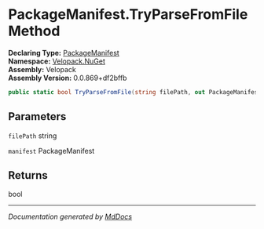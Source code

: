 ﻿<!--  
  <auto-generated>   
    The contents of this file were generated by a tool.  
    Changes to this file may be list if the file is regenerated  
  </auto-generated>   
-->

# PackageManifest.TryParseFromFile Method

**Declaring Type:** [PackageManifest](../index.md)  
**Namespace:** [Velopack.NuGet](../../index.md)  
**Assembly:** Velopack  
**Assembly Version:** 0.0.869+df2bffb

```csharp
public static bool TryParseFromFile(string filePath, out PackageManifest manifest);
```

## Parameters

`filePath`  string

`manifest`  PackageManifest

## Returns

bool

___

*Documentation generated by [MdDocs](https://github.com/ap0llo/mddocs)*
